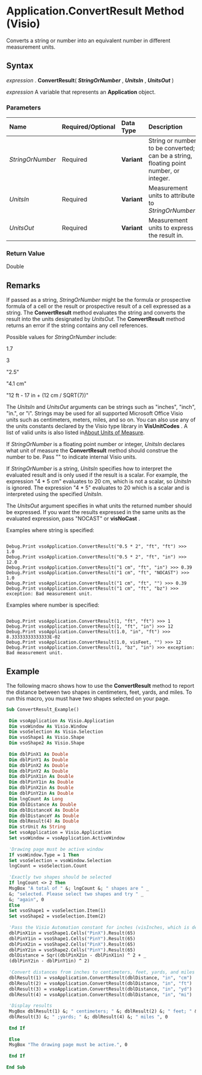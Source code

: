 
# Application.ConvertResult Method (Visio)

Converts a string or number into an equivalent number in different measurement units.


## Syntax

 _expression_ . **ConvertResult**( **_StringOrNumber_** , **_UnitsIn_** , **_UnitsOut_** )

 _expression_ A variable that represents an **Application** object.


### Parameters



|**Name**|**Required/Optional**|**Data Type**|**Description**|
|:-----|:-----|:-----|:-----|
| _StringOrNumber_|Required| **Variant**|String or number to be converted; can be a string, floating point number, or integer.|
| _UnitsIn_|Required| **Variant**|Measurement units to attribute to  _StringOrNumber_.|
| _UnitsOut_|Required| **Variant**|Measurement units to express the result in.|

### Return Value

Double


## Remarks

If passed as a string,  _StringOrNumber_ might be the formula or prospective formula of a cell or the result or prospective result of a cell expressed as a string. The **ConvertResult** method evaluates the string and converts the result into the units designated by _UnitsOut_. The  **ConvertResult** method returns an error if the string contains any cell references.

Possible values for  _StringOrNumber_ include:

1.7

3

"2.5"

"4.1 cm"

"12 ft - 17 in + (12 cm / SQRT(7))"

The  _UnitsIn_ and _UnitsOut_ arguments can be strings such as "inches", "inch", "in.", or "i". Strings may be used for all supported Microsoft Office Visio units such as centimeters, meters, miles, and so on. You can also use any of the units constants declared by the Visio type library in **VisUnitCodes** . A list of valid units is also listed in[About Units of Measure](http://msdn.microsoft.com/library/b6140312-b8e6-0cf2-9fe0-b14e800216bf%28Office.15%29.aspx).

If  _StringOrNumber_ is a floating point number or integer, _UnitsIn_ declares what unit of measure the **ConvertResult** method should construe the number to be. Pass "" to indicate internal Visio units.

If  _StringOrNumber_ is a string, _UnitsIn_ specifies how to interpret the evaluated result and is only used if the result is a scalar. For example, the expression "4 * 5 cm" evaluates to 20 cm, which is not a scalar, so _UnitsIn_ is ignored. The expression "4 * 5" evaluates to 20 which is a scalar and is interpreted using the specified _UnitsIn_.

The  _UnitsOut_ argument specifies in what units the returned number should be expressed. If you want the results expressed in the same units as the evaluated expression, pass "NOCAST" or **visNoCast** .

Examples where string is specified:




```
 
Debug.Print vsoApplication.ConvertResult("0.5 * 2", "ft", "ft") >>> 1.0 
Debug.Print vsoApplication.ConvertResult("0.5 * 2", "ft", "in") >>> 12.0 
Debug.Print vsoApplication.ConvertResult("1 cm", "ft", "in") >>> 0.39 
Debug.Print vsoApplication.ConvertResult("1 cm", "ft", "NOCAST") >>> 1.0 
Debug.Print vsoApplication.ConvertResult("1 cm", "ft", "") >>> 0.39 
Debug.Print vsoApplication.ConvertResult("1 cm", "ft", "bz") >>> exception: Bad measurement unit. 

```

Examples where number is specified:




```
 
Debug.Print vsoApplication.ConvertResult(1, "ft", "ft") >>> 1 
Debug.Print vsoApplication.ConvertResult(1, "ft", "in") >>> 12 
Debug.Print vsoApplication.ConvertResult(1.0, "in", "ft") >>> 8.33333333333333E-02 
Debug.Print vsoApplication.ConvertResult(1.0, visFeet, "") >>> 12 
Debug.Print vsoApplication.ConvertResult(1, "bz", "in") >>> exception: Bad measurement unit. 

```


## Example

The following macro shows how to use the  **ConvertResult** method to report the distance between two shapes in centimeters, feet, yards, and miles. To run this macro, you must have two shapes selected on your page.


```vb
Sub ConvertResult_Example() 
 
 Dim vsoApplication As Visio.Application 
 Dim vsoWindow As Visio.Window 
 Dim vsoSelection As Visio.Selection 
 Dim vsoShape1 As Visio.Shape 
 Dim vsoShape2 As Visio.Shape 
 
 Dim dblPinX1 As Double 
 Dim dblPinY1 As Double 
 Dim dblPinX2 As Double 
 Dim dblPinY2 As Double 
 Dim dblPinX1in As Double 
 Dim dblPinY1in As Double 
 Dim dblPinX2in As Double 
 Dim dblPinY2in As Double 
 Dim lngCount As Long 
 Dim dblDistance As Double 
 Dim dblDistanceX As Double 
 Dim dblDistanceY As Double 
 Dim dblResult(4) As Double 
 Dim strUnit As String 
 Set vsoApplication = Visio.Application 
 Set vsoWindow = vsoApplication.ActiveWindow 
 
 'Drawing page must be active window 
 If vsoWindow.Type = 1 Then 
 Set vsoSelection = vsoWindow.Selection 
 lngCount = vsoSelection.Count 
 
 'Exactly two shapes should be selected 
 If lngCount <> 2 Then 
 MsgBox "A total of " &; lngCount &; " shapes are " _ 
 &; "selected. Please select two shapes and try " _ 
 &; "again", 0 
 Else 
 Set vsoShape1 = vsoSelection.Item(1) 
 Set vsoShape2 = vsoSelection.Item(2) 
 
 'Pass the Visio Automation constant for inches (visInches, which is defined as 65) to the Result method to force units to inches 
 dblPinX1in = vsoShape1.Cells("PinX").Result(65) 
 dblPinY1in = vsoShape1.Cells("PinY").Result(65) 
 dblPinX2in = vsoShape2.Cells("PinX").Result(65) 
 dblPinY2in = vsoShape2.Cells("PinY").Result(65) 
 dblDistance = Sqr((dblPinX2in - dblPinX1in) ^ 2 + _ 
 (dblPinY2in - dblPinY1in) ^ 2) 
 
 'Convert distances from inches to centimeters, feet, yards, and miles 
 dblResult(1) = vsoApplication.ConvertResult(dblDistance, "in", "cm") 
 dblResult(2) = vsoApplication.ConvertResult(dblDistance, "in", "ft") 
 dblResult(3) = vsoApplication.ConvertResult(dblDistance, "in", "yd") 
 dblResult(4) = vsoApplication.ConvertResult(dblDistance, "in", "mi") 
 
 'Display results 
 MsgBox dblResult(1) &; " centimeters; " &; dblResult(2) &; " feet; " &; _ 
 dblResult(3) &; " ;yards; " &; dblResult(4) &; " miles ", 0 
 
 End If 
 
 Else 
 MsgBox "The drawing page must be active.", 0 
 
 End If 
 
End Sub
```


